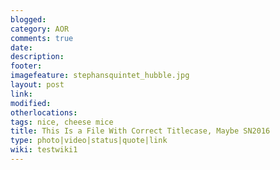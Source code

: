 ```yaml
---
blogged: 
category: AOR
comments: true
date: 
description: 
footer: 
imagefeature: stephansquintet_hubble.jpg
layout: post
link: 
modified: 
otherlocations: 
tags: nice, cheese mice
title: This Is a File With Correct Titlecase, Maybe SN2016
type: photo|video|status|quote|link
wiki: testwiki1
---
```

<!--summary-->